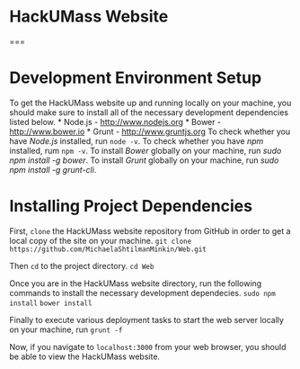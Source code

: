 # HackUMass Website
===
# Development Environment Setup

To get the HackUMass website up and running locally on your machine, you should make sure to install all of the necessary development dependencies listed below.
    * Node.js - http://www.nodejs.org
    * Bower - http://www.bower.io
    * Grunt - http://www.gruntjs.org
To check whether you have *Node.js* installed, run `node -v`.
To check whether you have *npm* installed, rum `npm -v`.
To install *Bower* globally on your machine, run *sudo npm install -g bower*.
To install *Grunt* globally on your machine, run *sudo npm install -g grunt-cli*.

# Installing Project Dependencies

First, `clone` the HackUMass website repository from GitHub in order to get a local copy of the site on your machine.
`git clone https://github.com/MichaelaShtilmanMinkin/Web.git`

Then `cd` to the project directory.
`cd Web`

Once you are in the HackUMass website directory, run the following commands to install the necessary development dependecies.
`sudo npm install`
`bower install`

Finally to execute various deployment tasks to start the web server locally on your machine, run
`grunt -f`

Now, if you navigate to `localhost:3000` from your web browser, you should be able to view the HackUMass website.
